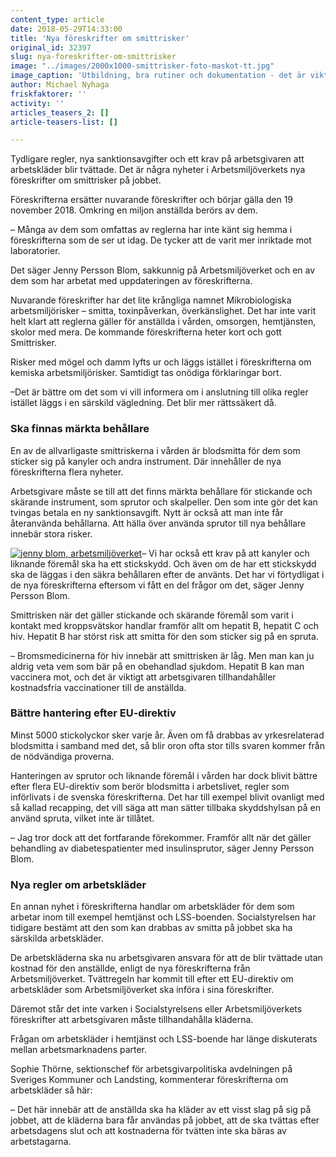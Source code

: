 ```yaml
---
content_type: article
date: 2018-05-29T14:33:00
title: 'Nya föreskrifter om smittrisker'
original_id: 32397
slug: nya-foreskrifter-om-smittrisker
image: "../images/2000x1000-smittrisker-foto-maskot-tt.jpg"
image_caption: 'Utbildning, bra rutiner och dokumentation - det är viktiga beståndsdelar i ett förebyggande arbete för att undvika smitta genom stick- och skärskador i vården. De nya föreskrifterna Smittrisker ger stöd i det. '
author: Michael Nyhaga
friskfaktorer: ''
activity: ''
articles_teasers_2: []
article-teasers-list: []

---
```


Tydligare regler, nya sanktionsavgifter och ett krav på arbetsgivaren att arbetskläder blir tvättade. Det är några nyheter i Arbetsmiljöverkets nya föreskrifter om smittrisker på jobbet.

Föreskrifterna ersätter nuvarande föreskrifter och börjar gälla den 19 november 2018. Omkring en miljon anställda berörs av dem.

– Många av dem som omfattas av reglerna har inte känt sig hemma i föreskrifterna som de ser ut idag. De tycker att de varit mer inriktade mot laboratorier.

Det säger Jenny Persson Blom, sakkunnig på Arbetsmiljöverket och en av dem som har arbetat med uppdateringen av föreskrifterna.

Nuvarande föreskrifter har det lite krångliga namnet Mikrobiologiska arbetsmiljörisker – smitta, toxinpåverkan, överkänslighet. Det har inte varit helt klart att reglerna gäller för anställda i vården, omsorgen, hemtjänsten, skolor med mera. De kommande föreskrifterna heter kort och gott Smittrisker.

Risker med mögel och damm lyfts ur och läggs istället i föreskrifterna om kemiska arbetsmiljörisker. Samtidigt tas onödiga förklaringar bort.

–Det är bättre om det som vi vill informera om i anslutning till olika regler istället läggs i en särskild vägledning. Det blir mer rättssäkert då.

### Ska finnas märkta behållare

En av de allvarligaste smittriskerna i vården är blodsmitta för dem som sticker sig på kanyler och andra instrument. Där innehåller de nya föreskrifterna flera nyheter.

Arbetsgivare måste se till att det finns märkta behållare för stickande och skärande instrument, som sprutor och skalpeller. Den som inte gör det kan tvingas betala en ny sanktionsavgift. Nytt är också att man inte får återanvända behållarna. Att hälla över använda sprutor till nya behållare innebär stora risker.

[![jenny blom, arbetsmiljöverket](https://www.suntarbetsliv.se/wp-content/uploads/2018/05/200x220-jenny-blom-foto-arbetsmiljoverket.jpg)](https://www.suntarbetsliv.se/wp-content/uploads/2018/05/200x220-jenny-blom-foto-arbetsmiljoverket.jpg)– Vi har också ett krav på att kanyler och liknande föremål ska ha ett stickskydd. Och även om de har ett stickskydd ska de läggas i den säkra behållaren efter de använts. Det har vi förtydligat i de nya föreskrifterna eftersom vi fått en del frågor om det, säger Jenny Persson Blom.

Smittrisken när det gäller stickande och skärande föremål som varit i kontakt med kroppsvätskor handlar framför allt om hepatit B, hepatit C och hiv. Hepatit B har störst risk att smitta för den som sticker sig på en spruta.

– Bromsmedicinerna för hiv innebär att smittrisken är låg. Men man kan ju aldrig veta vem som bär på en obehandlad sjukdom. Hepatit B kan man vaccinera mot, och det är viktigt att arbetsgivaren tillhandahåller kostnadsfria vaccinationer till de anställda.

### Bättre hantering efter EU-direktiv

Minst 5000 stickolyckor sker varje år. Även om få drabbas av yrkesrelaterad blodsmitta i samband med det, så blir oron ofta stor tills svaren kommer från de nödvändiga proverna.

Hanteringen av sprutor och liknande föremål i vården har dock blivit bättre efter flera EU-direktiv som berör blodsmitta i arbetslivet, regler som införlivats i de svenska föreskrifterna. Det har till exempel blivit ovanligt med så kallad recapping, det vill säga att man sätter tillbaka skyddshylsan på en använd spruta, vilket inte är tillåtet.

– Jag tror dock att det fortfarande förekommer. Framför allt när det gäller behandling av diabetespatienter med insulinsprutor, säger Jenny Persson Blom.

### Nya regler om arbetskläder

En annan nyhet i föreskrifterna handlar om arbetskläder för dem som arbetar inom till exempel hemtjänst och LSS-boenden. Socialstyrelsen har tidigare bestämt att den som kan drabbas av smitta på jobbet ska ha särskilda arbetskläder.

De arbetskläderna ska nu arbetsgivaren ansvara för att de blir tvättade utan kostnad för den anställde, enligt de nya föreskrifterna från Arbetsmiljöverket. Tvättregeln har kommit till efter ett EU-direktiv om arbetskläder som Arbetsmiljöverket ska införa i sina föreskrifter.

Däremot står det inte varken i Socialstyrelsens eller Arbetsmiljöverkets föreskrifter att arbetsgivaren måste tillhandahålla kläderna.

Frågan om arbetskläder i hemtjänst och LSS-boende har länge diskuterats mellan arbetsmarknadens parter.

Sophie Thörne, sektionschef för arbetsgivarpolitiska avdelningen på Sveriges Kommuner och Landsting, kommenterar föreskrifterna om arbetskläder så här:

– Det här innebär att de anställda ska ha kläder av ett visst slag på sig på jobbet, att de kläderna bara får användas på jobbet, att de ska tvättas efter arbetsdagens slut och att kostnaderna för tvätten inte ska bäras av arbetstagarna.

